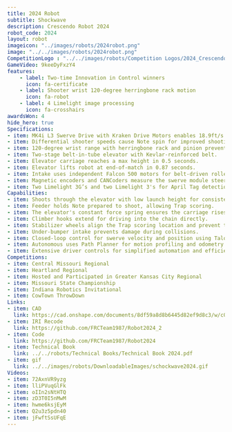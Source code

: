 ```yaml
---
title: 2024 Robot
subtitle: Shockwave 
description: Crescendo Robot 2024
robot_code: 2024
layout: robot
imageicon: "../images/robots/2024robot.png"
image: "../../images/robots/2024robot.png"
CompetitionLogo : "../../images/robots/Competition Logos/2024_Crescendo.svg"
GameVideo: 9keeDyFxzY4
features:
    - label: Two-time Innovation in Control winners
      icon: fa-certificate
    - label: Shooter wrist 120-degree herringbone rack motion
      icon: fa-robot
    - label: 4 Limelight image processing
      icon: fa-crosshairs
awardsWon: 4
hide_hero: true
Specifications:
- item: MK4i L3 Swerve Drive with Kraken Drive Motors enables 18.9ft/s speed.
- item: Differential shooter speeds cause Note spin for improved shooting stability.
- item: 120-degree wrist range with herringbone rack and pinion prevents backlash.
- item: Two-stage belt-in-tube elevator with Kevlar-reinforced belt.
- item: Elevator carriage reaches a max height in 0.5 seconds.
- item: Elevator lifts robot at end-of-match in 0.87 seconds.
- item: Intake uses independent Falcon 500 motors for belt-driven rollers.
- item: Magnetic encoders and CANCoders measure the swerve module steering position.
- item: Two Limelight 3G’s and two Limelight 3's for April Tag detection and global distance calculations.
Capabilities:
- item: Shoots through the elevator with low launch height for consistency.
- item: Feeder holds Note prepared to shoot, allowing Trap scoring.
- item: The elevator's constant force spring ensures the carriage rises first.
- item: Climber hooks extend for driving into the chain directly.
- item: Stabilizer wheels align the Trap scoring location and prevent tipping.
- item: Under-bumper intake prevents damage during collisions.
- item: Closed-loop control for swerve velocity and position using TalonFX.
- item: Autonomous uses Path Planner for motion profiling and odometry fusion.
- item: Extensive driver controls for simplified automation and efficient scoring.
Competitions:
- item: Central Missouri Regional
- item: Heartland Regional
- item: Hosted and Participated in Greater Kansas City Regional
- item: Missouri State Championship
- item: Indiana Robotics Invitational
- item: CowTown ThrowDown
Links:
- item: CAD
  link: https://cad.onshape.com/documents/8df59a8d8b6445d82ef9d8c3/w/c08d6d12cf7537f834e0fd20/e/5dd521c104417c5c00c9adf6
- item: IRI Recode
  link: https://github.com/FRCTeam1987/Robot2024_2
- item: Code
  link: https://github.com/FRCTeam1987/Robot2024
- item: Technical Book
  link: ../../robots/Technical Books/Technical Book 2024.pdf
- item: gif
  link: ../../images/robots/DownloadableImages/schockwave2024.gif
Videos:
- item: 72AxnVR9yzg
- item: lliPVuqGlFk
- item: oIIn2sNtHTQ
- item: zD3T0I5nMwM
- item: hwme6ksjEyM
- item: Q2u3z5pdn40
- item: jFwftSsUFqE
---
```

